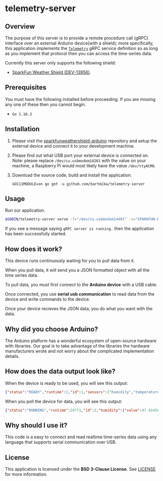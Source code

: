 # telemetry-server

## Overview

The purpose of this server is to provide a remote procedure call (gRPC) interface over an external Arduino device(with a shield); more specifically, this application implements the [`Telemetry`](https://github.com/bartmika/tpoller-server/blob/master/proto/telemetry.proto) gRPC service definition so as long as you implement that protocol then you can access the time-series data.

Currently this server only supports the following shield:

* [SparkFun Weather Shield (DEV-13956)](https://github.com/sparkfun/Weather_Shield).

## Prerequisites

You must have the following installed before proceeding. If you are missing any one of these then you cannot begin.

* ``Go 1.16.3``

## Installation

1. Please visit the [sparkfunweathershield-arduino](https://github.com/bartmika/sparkfunweathershield-arduino) repository and setup the external device and connect it to your development machine.

2. Please find out what USB port your external device is connected on. Note: please replace ``/dev/cu.usbmodem14201`` with the value on your machine, a Raspberry Pi would most likely have the value ``/dev/ttyACM0``.

3. Download the source code, build and install the application.

    ```
    GO111MODULE=on go get -u github.com/bartmika/telemetry-server
    ```

## Usage
Run our application.

```bash
$GOBIN/telemetry-server serve -f="/dev/cu.usbmodem14401" -s="SPARKFUN-DEV-13956"
```

If you see a message saying ``gRPC server is running.`` then the application has been successfully started.

## How does it work?
This device runs continuously waiting for you to pull data from it.

When you pull data, it will send you a JSON formatted object with all the time series data.

To pull data, you must first connect to the **Arduino device** with a USB cable.

Once connected, you use **serial usb communication** to read data from the device and write commands to the device.

Once your device recieves the JSON data, you do what you want with the data.

## Why did you choose Arduino?
The Arduino platform has a wonderful ecosystem of open-source hardware with libraries. Our goal is to take advantage of the libraries the hardware manufacturers wrote and not worry about the complicated implementation details.

## How does the data output look like?
When the device is ready to be used, you will see this output:

```json
{"status":"READY","runtime":2,"id":1,"sensors":["humidity","temperature","pressure","illuminance","soil"]}
```

When you poll the device for data, you will see this output:

```json
{"status":"RUNNING","runtime":24771,"id":2,"humidity":{"value":47.92456,"unit":"%","status":1,"error":""},"temperature_primary":{"value":80.47031,"unit":"F","status":1,"error":""},"pressure":{"value":0,"unit":"Pa","status":1,"error":""},"temperature_secondary":{"value":78.2375,"unit":"F","status":1,"error":""},"altitude":{"value":80440.25,"unit":"ft","status":1,"error":""},"illuminance":{"value":0.040305,"unit":"V","status":1,"error":""}}
```

## Why should I use it?
This code is a easy to connect and read realtime time-series data using any language that supports serial communication over USB.

## License

This application is licensed under the **BSD 3-Clause License**. See [LICENSE](LICENSE) for more information.
